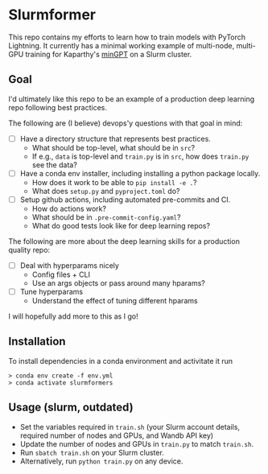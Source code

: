 # Slurmformer

This repo contains my efforts to learn how to train models with PyTorch Lightning. It currently has a minimal working example of multi-node, multi-GPU training for Kaparthy's [minGPT](https://github.com/karpathy/minGPT) on a Slurm cluster.

## Goal

I'd ultimately like this repo to be an example of a production deep learning repo following best practices.

The following are (I believe) devops'y questions with that goal in mind:
- [ ] Have a directory structure that represents best practices.
    - What should be top-level, what should be in `src`?
    - If e.g., `data` is top-level and `train.py` is in `src`, how does `train.py` see the data?
- [ ] Have a conda env installer, including installing a python package locally.
    - How does it work to be able to `pip install -e .`?
    - What does `setup.py` and `pyproject.toml` do?
- [ ] Setup github actions, including automated pre-commits and CI.
    - How do actions work?
    - What should be in `.pre-commit-config.yaml`?
    - What do good tests look like for deep learning repos?

The following are more about the deep learning skills for a production quality repo:
- [ ] Deal with hyperparams nicely
    - Config files + CLI
    - Use an args objects or pass around many hparams?
- [ ] Tune hyperparams
    - Understand the effect of tuning different hparams

I will hopefully add more to this as I go!

## Installation

To install dependencies in a conda environment and activitate it run

```
> conda env create -f env.yml
> conda activate slurmformers
```

## Usage (slurm, outdated)

- Set the variables required in `train.sh` (your Slurm account details, required number of nodes and GPUs, and Wandb API key)
- Update the number of nodes and GPUs in `train.py` to match `train.sh`.
- Run `sbatch train.sh` on your Slurm cluster.
- Alternatively, run `python train.py` on any device.
